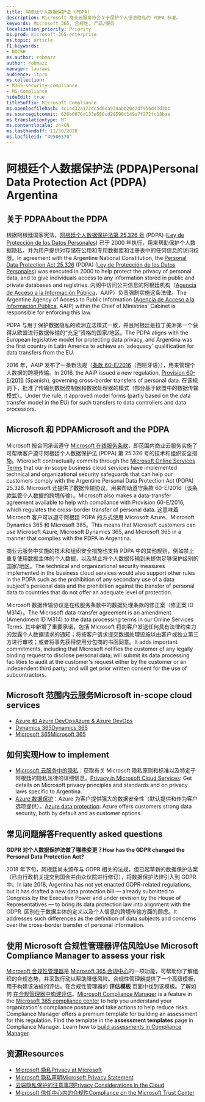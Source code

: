```yaml
---
title: 阿根廷个人数据保护法 (PDPA)
description: Microsoft 商业云服务符合关于保护个人信息隐私的 PDPA 标准。
keywords: Microsoft 365, 合规性, 产品/服务
localization_priority: Priority
ms.prod: microsoft-365-enterprise
ms.topic: article
f1.keywords:
- NOCSH
ms.author: robmazz
author: robmazz
manager: laurawi
audience: itpro
ms.collection:
- M365-security-compliance
- MS-Compliance
hideEdit: true
titleSuffix: Microsoft Compliance
ms.openlocfilehash: 4c14d32a172dc5d6ea934abb20c7df956d43d3bb
ms.sourcegitcommit: 626b0076d133e588cd28598c149a7f272fc18bae
ms.translationtype: HT
ms.contentlocale: zh-CN
ms.lasthandoff: 11/30/2020
ms.locfileid: "49506570"
---
```

# <a name="personal-data-protection-act-pdpa-argentina"></a><span data-ttu-id="4ff9c-104">阿根廷个人数据保护法 (PDPA)</span><span class="sxs-lookup"><span data-stu-id="4ff9c-104">Personal Data Protection Act (PDPA) Argentina</span></span>

## <a name="about-the-pdpa"></a><span data-ttu-id="4ff9c-105">关于 PDPA</span><span class="sxs-lookup"><span data-stu-id="4ff9c-105">About the PDPA</span></span>

<span data-ttu-id="4ff9c-106">根据阿根廷国家宪法，[阿根廷个人数据保护法第 25.326 号](http://www.jus.gob.ar/media/3201023/personal_data_protection_act25326.pdf) (PDPA) ([Ley de Protección de los Datos Personales](http://servicios.infoleg.gob.ar/infolegInternet/anexos/60000-64999/64790/norma.htm)) 已于 2000 年执行，用来帮助保护个人数据隐私，并为用户提供对存储在公用和专用数据库和注册表中的任何信息的访问权限。</span><span class="sxs-lookup"><span data-stu-id="4ff9c-106">In agreement with the Argentine National Constitution, the [Personal Data Protection Act 25.326](http://www.jus.gob.ar/media/3201023/personal_data_protection_act25326.pdf) (PDPA) ([Ley de Protección de los Datos Personales](http://servicios.infoleg.gob.ar/infolegInternet/anexos/60000-64999/64790/norma.htm)) was executed in 2000 to help protect the privacy of personal data, and to give individuals access to any information stored in public and private databases and registries.</span></span> <span data-ttu-id="4ff9c-107">内阁中访问公共信息的阿根廷机构（[Agencia de Acceso a la Información Pública](https://www.argentina.gob.ar/aaip)，AAIP）负责强制实施这条法律。</span><span class="sxs-lookup"><span data-stu-id="4ff9c-107">The Argentine Agency of Access to Public Information ([Agencia de Acceso a la Información Pública](https://www.argentina.gob.ar/aaip), AAIP) within the Chief of Ministries' Cabinet is responsible for enforcing this law.</span></span>

<span data-ttu-id="4ff9c-108">PDPA 与用于保护数据隐私的欧洲立法模式一致，并且阿根廷是拉丁美洲第一个获得从欧盟进行数据传输的“充足”资格的国家/地区。</span><span class="sxs-lookup"><span data-stu-id="4ff9c-108">The PDPA aligns with the European legislative model for protecting data privacy, and Argentina was the first country in Latin America to achieve an 'adequacy' qualification for data transfers from the EU.</span></span>

<span data-ttu-id="4ff9c-109">2016 年，AAIP 发布了一条新法规（[条款 60-E/2016](http://servicios.infoleg.gob.ar/infolegInternet/anexos/265000-269999/267922/norma.htm)（西班牙语）），用来管理个人数据的跨境传输。</span><span class="sxs-lookup"><span data-stu-id="4ff9c-109">In 2016, the AAIP issued a new regulation, [Provision 60-E/2016](http://servicios.infoleg.gob.ar/infolegInternet/anexos/265000-269999/267922/norma.htm) (Spanish), governing cross-border transfers of personal data.</span></span> <span data-ttu-id="4ff9c-110">在该规则下，批准了传输到数据控制器和数据处理器的模式（部分基于欧盟中的数据传输模式）。</span><span class="sxs-lookup"><span data-stu-id="4ff9c-110">Under the rule, it approved model forms (partly based on the data transfer model in the EU) for such transfers to data controllers and data processors.</span></span>

## <a name="microsoft-and-the-pdpa"></a><span data-ttu-id="4ff9c-111">Microsoft 和 PDPA</span><span class="sxs-lookup"><span data-stu-id="4ff9c-111">Microsoft and the PDPA</span></span>

<span data-ttu-id="4ff9c-112">Microsoft 按合同承诺遵守 [Microsoft 在线服务条款](https://www.microsoftvolumelicensing.com/DocumentSearch.aspx?Mode=3&DocumentTypeId=31)，即范围内商业云服务实施了可帮助客户遵守阿根廷个人数据保护法 (PDPA) 第 25.326 号的技术和组织安全措施。</span><span class="sxs-lookup"><span data-stu-id="4ff9c-112">Microsoft contractually commits through the [Microsoft Online Services Terms](https://www.microsoftvolumelicensing.com/DocumentSearch.aspx?Mode=3&DocumentTypeId=31) that our in-scope business cloud services have implemented technical and organizational security safeguards that can help our customers comply with the Argentine Personal Data Protection Act (PDPA) 25.326.</span></span> <span data-ttu-id="4ff9c-113">Microsoft 还提供了数据传输协议，用来帮助遵守条款 60-E/2016（该条款监管个人数据的跨境传输）。</span><span class="sxs-lookup"><span data-stu-id="4ff9c-113">Microsoft also makes a data-transfer agreement available to help with compliance with Provision 60-E/2016, which regulates the cross-border transfer of personal data.</span></span> <span data-ttu-id="4ff9c-114">这意味着 Microsoft 客户可以遵守阿根廷 PDPA 的方式使用 Microsoft Azure、Microsoft Dynamics 365 和 Microsoft 365。</span><span class="sxs-lookup"><span data-stu-id="4ff9c-114">This means that Microsoft customers can use Microsoft Azure, Microsoft Dynamics 365, and Microsoft 365 in a manner that complies with the PDPA in Argentina.</span></span>

<span data-ttu-id="4ff9c-115">商业云服务中实施的技术和组织安全措施也支持 PDPA 中的其他规则，例如禁止重复使用数据主体的个人数据，以及禁止将个人数据传输到未提供足够保护级别的国家/地区。</span><span class="sxs-lookup"><span data-stu-id="4ff9c-115">The technical and organizational security measures implemented in the business cloud services would also support other rules in the PDPA such as the prohibition of any secondary use of a data subject's personal data and the prohibition against the transfer of personal data to countries that do not offer an adequate level of protection.</span></span>

<span data-ttu-id="4ff9c-116">Microsoft 数据传输协议是在线服务条款中的数据处理条款的修正案（修正案 ID M314）。</span><span class="sxs-lookup"><span data-stu-id="4ff9c-116">The Microsoft data-transfer agreement is an amendment (Amendment ID M314) to the data processing terms in our Online Services Terms.</span></span> <span data-ttu-id="4ff9c-117">其中新增了重要承诺，包括 Microsoft 将向客户发送任何具有法律约束力的泄露个人数据请求的通知；将按客户请求提交数据处理设施以由客户或独立第三方进行审核；或者将事先获得使用分包商的书面同意。</span><span class="sxs-lookup"><span data-stu-id="4ff9c-117">It adds important commitments, including that Microsoft notifies the customer of any legally binding request to disclose personal data; will submit its data processing facilities to audit at the customer's request either by the customer or an independent third party; and will get prior written consent for the use of subcontractors.</span></span>

## <a name="microsoft-in-scope-cloud-services"></a><span data-ttu-id="4ff9c-118">Microsoft 范围内云服务</span><span class="sxs-lookup"><span data-stu-id="4ff9c-118">Microsoft in-scope cloud services</span></span>

- [<span data-ttu-id="4ff9c-119">Azure 和 Azure DevOps</span><span class="sxs-lookup"><span data-stu-id="4ff9c-119">Azure & Azure DevOps</span></span>](https://gallery.technet.microsoft.com/Overview-of-Azure-c1be3942)
- [<span data-ttu-id="4ff9c-120">Dynamics 365</span><span class="sxs-lookup"><span data-stu-id="4ff9c-120">Dynamics 365</span></span>](https://download.microsoft.com/download/E/1/9/E1977163-7A86-4812-AC18-C03ADC958AAF/Microsoft_Dynamics_365_Cloud_Service_Compliance_Datasheet.pdf)
- [<span data-ttu-id="4ff9c-121">Microsoft 365</span><span class="sxs-lookup"><span data-stu-id="4ff9c-121">Microsoft 365</span></span>](https://servicetrust.microsoft.com/ViewPage/TrustDocuments?command=Download&downloadType=Document&downloadId=9f756cce-b15d-45a9-94d7-6a583dee4401&docTab=6d000410-c9e9-11e7-9a91-892aae8839ad_Compliance_Guides)

## <a name="how-to-implement"></a><span data-ttu-id="4ff9c-122">如何实现</span><span class="sxs-lookup"><span data-stu-id="4ff9c-122">How to implement</span></span>

- <span data-ttu-id="4ff9c-123">[Microsoft 云服务中的隐私](https://www.microsoft.com/download/details.aspx?id=55710)：获取有关 Microsoft 隐私原则和标准以及特定于阿根廷的隐私法律的详细信息。</span><span class="sxs-lookup"><span data-stu-id="4ff9c-123">[Privacy in Microsoft Cloud Services](https://www.microsoft.com/download/details.aspx?id=55710): Get details on Microsoft privacy principles and standards and on privacy laws specific to Argentina.</span></span>  
- <span data-ttu-id="4ff9c-124">[Azure 数据保护](https://docs.microsoft.com/azure/security/azure-protection-of-customer-data)：Azure 为客户提供强大的数据安全性（默认提供和作为客户选项提供）。</span><span class="sxs-lookup"><span data-stu-id="4ff9c-124">[Azure data protection](https://docs.microsoft.com/azure/security/azure-protection-of-customer-data): Azure offers customers strong data security, both by default and as customer options.</span></span>

## <a name="frequently-asked-questions"></a><span data-ttu-id="4ff9c-125">常见问题解答</span><span class="sxs-lookup"><span data-stu-id="4ff9c-125">Frequently asked questions</span></span>

<span data-ttu-id="4ff9c-126">**GDPR 对个人数据保护法做了哪些变更？**</span><span class="sxs-lookup"><span data-stu-id="4ff9c-126">**How has the GDPR changed the Personal Data Protection Act?**</span></span>

<span data-ttu-id="4ff9c-127">2018 年下旬，阿根廷尚未颁布与 GDPR 相关的法规，但已起草新的数据保护法案（已由行政机关提交到国会并由众议院进行修订），将数据保护法律引入到 GDPR 中。</span><span class="sxs-lookup"><span data-stu-id="4ff9c-127">In late 2018, Argentina has not yet enacted GDPR-related regulations, but it has drafted a new data protection bill — already submitted to Congress by the Executive Power and under revision by the House of Representatives — to bring its data protection law into alignment with the GDPR.</span></span> <span data-ttu-id="4ff9c-128">区别在于数据主体的定义以及个人信息的跨境传输方面的顾虑。</span><span class="sxs-lookup"><span data-stu-id="4ff9c-128">It addresses such differences as the definition of data subjects and concerns over the cross-border transfer of personal information.</span></span>

## <a name="use-microsoft-compliance-manager-to-assess-your-risk"></a><span data-ttu-id="4ff9c-129">使用 Microsoft 合规性管理器评估风险</span><span class="sxs-lookup"><span data-stu-id="4ff9c-129">Use Microsoft Compliance Manager to assess your risk</span></span>

<span data-ttu-id="4ff9c-p106">[Microsoft 合规性管理器](https://docs.microsoft.com/microsoft-365/compliance/compliance-manager)是 [Microsoft 365 合规中心](https://docs.microsoft.com/microsoft-365/compliance/microsoft-365-compliance-center)的一项功能，可帮助你了解组织的合规态势，并采取行动以帮助降低风险。合规性管理器提供了一个高级模板，用于构建该法规的评估。在合规性管理器的 **评估模板** 页面中找到该模板。了解如何 [在合规管理器中构建评估](https://docs.microsoft.com/microsoft-365/compliance/compliance-manager-assessments)。</span><span class="sxs-lookup"><span data-stu-id="4ff9c-p106">[Microsoft Compliance Manager](https://docs.microsoft.com/microsoft-365/compliance/compliance-manager) is a feature in the [Microsoft 365 compliance center](https://docs.microsoft.com/microsoft-365/compliance/microsoft-365-compliance-center) to help you understand your organization's compliance posture and take actions to help reduce risks. Compliance Manager offers a premium template for building an assessment for this regulation. Find the template in the **assessment templates** page in Compliance Manager. Learn how to [build assessments in Compliance Manager](https://docs.microsoft.com/microsoft-365/compliance/compliance-manager-assessments).</span></span>

## <a name="resources"></a><span data-ttu-id="4ff9c-134">资源</span><span class="sxs-lookup"><span data-stu-id="4ff9c-134">Resources</span></span>

- [<span data-ttu-id="4ff9c-135">Microsoft 隐私</span><span class="sxs-lookup"><span data-stu-id="4ff9c-135">Privacy at Microsoft</span></span>](https://privacy.microsoft.com)
- [<span data-ttu-id="4ff9c-136">Microsoft 隐私声明</span><span class="sxs-lookup"><span data-stu-id="4ff9c-136">Microsoft Privacy Statement</span></span>](https://privacy.microsoft.com/privacystatement)
- [<span data-ttu-id="4ff9c-137">云端隐私保护的注意事项</span><span class="sxs-lookup"><span data-stu-id="4ff9c-137">Privacy Considerations in the Cloud</span></span>](https://download.microsoft.com/download/0/9/D/09DE47F6-F9E5-4C14-B9E8-E8119A130ACC/Privacy_considerations_in_the_cloud.pdf)
- [<span data-ttu-id="4ff9c-138">Microsoft 信任中心内的合规性</span><span class="sxs-lookup"><span data-stu-id="4ff9c-138">Compliance on the Microsoft Trust Center</span></span>](https://www.microsoft.com/trust-center/compliance/compliance-overview)
